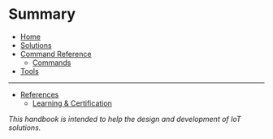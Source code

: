 # Summary

- [Home](./home.md)
- [Solutions]()
- [Command Reference]()
  - [Commands](./command-reference/iot-services-command.md)
- [Tools](tools.md)
------------------------------------------------------------------------------------
- [References](./references/references.md)
  - [Learning & Certification](./references/learning-certification.md)


_This handbook is intended to help the design and development of IoT solutions._
